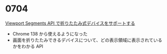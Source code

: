 # 0704

[Viewport Segments API で折りたたみ式デバイスをサポートする](https://developer.chrome.com/blog/viewport-segments-api-shipped?hl=ja)

- Chrome 138 から使えるようになった
- 画面を折りたたみできるデバイスについて、どの表示領域に表示されているかをわかる API
